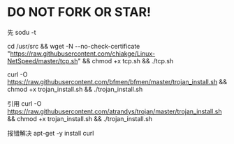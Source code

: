 # DO NOT FORK OR STAR!
先
sodu -t

cd /usr/src && wget -N --no-check-certificate "https://raw.githubusercontent.com/chiakge/Linux-NetSpeed/master/tcp.sh" && chmod +x tcp.sh && ./tcp.sh

curl -O https://raw.githubusercontent.com/bfmen/bfmen/master/trojan_install.sh && chmod +x trojan_install.sh && ./trojan_install.sh


引用
curl -O https://raw.githubusercontent.com/atrandys/trojan/master/trojan_install.sh && chmod +x trojan_install.sh && ./trojan_install.sh

报错解决
apt-get -y install curl


